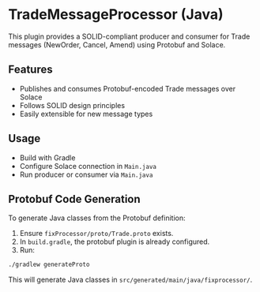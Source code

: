 # TradeMessageProcessor (Java)

This plugin provides a SOLID-compliant producer and consumer for Trade messages (NewOrder, Cancel, Amend) using Protobuf and Solace.

## Features
- Publishes and consumes Protobuf-encoded Trade messages over Solace
- Follows SOLID design principles
- Easily extensible for new message types

## Usage
- Build with Gradle
- Configure Solace connection in `Main.java`
- Run producer or consumer via `Main.java`

## Protobuf Code Generation

To generate Java classes from the Protobuf definition:

1. Ensure `fixProcessor/proto/Trade.proto` exists.
2. In `build.gradle`, the protobuf plugin is already configured.
3. Run:

```sh
./gradlew generateProto
```

This will generate Java classes in `src/generated/main/java/fixprocessor/`. 
